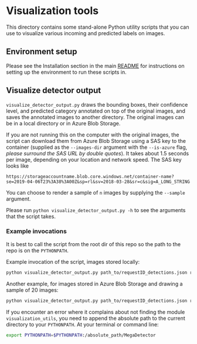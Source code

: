 # Visualization tools

This directory contains some stand-alone Python utility scripts that you can use to visualize various incoming and predicted labels on images.


## Environment setup

Please see the Installation section in the main [README](../README.md#installation) for instructions on setting up the environment to run these scripts in.


## Visualize detector output

`visualize_detector_output.py` draws the bounding boxes, their confidence level, and predicted category annotated on top of the original images, and saves the annotated images to another directory. The original images can be in a local directory or in Azure Blob Storage.

If you are not running this on the computer with the original images, the script can download them from Azure Blob Storage using a SAS key to the container (supplied as the `--images-dir` argument with the `--is-azure` flag, *please surround the SAS URL by double quotes*). It takes about 1.5 seconds per image, depending on your location and network speed. The SAS key looks like

```
https://storageaccountname.blob.core.windows.net/container-name?se=2019-04-06T23%3A38%3A00Z&sp=rl&sv=2018-03-28&sr=c&sig=A_LONG_STRING
```

You can choose to render a sample of `n` images by supplying the `--sample` argument.

Please run `python visualize_detector_output.py -h` to see the arguments that the script takes.


### Example invocations

It is best to call the script from the root dir of this repo so the path to the repo is on the `PYTHONPATH`.

Example invocation of the script, images stored locally:
```bash
python visualize_detector_output.py path_to/requestID_detections.json rendered_images_dir --confidence 0.9 --images_dir path_to_root_dir_of_original_images
```

Another example, for images stored in Azure Blob Storage and drawing a sample of 20 images:
```bash
python visualize_detector_output.py path_to/requestID_detections.json rendered_images_dir --confidence 0.9 --images-dir "https://storageaccountname.blob.core.windows.net/container-name?se=2019-04-06T23%3A38%3A00Z&sp=rl&sv=2018-03-28&sr=c&sig=A_LONG_STRING" --is-azure --sample 20
```

If you encounter an error where it complains about not finding the module `visualization_utils`, you need to append the absolute path to the current directory to your `PYTHONPATH`. At your terminal or command line:

```bash
export PYTHONPATH=$PYTHONPATH:/absolute_path/MegaDetector
```
